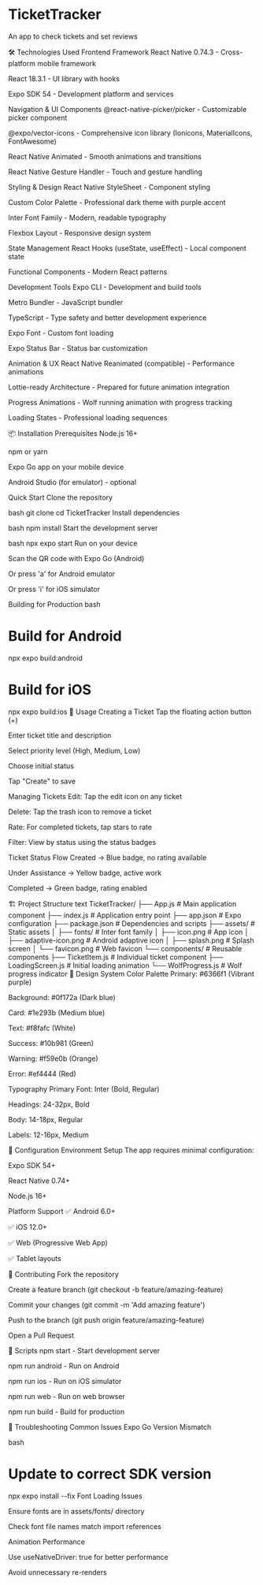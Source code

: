 # TicketTracker
An app to check tickets and set reviews

🛠 Technologies Used
Frontend Framework
React Native 0.74.3 - Cross-platform mobile framework

React 18.3.1 - UI library with hooks

Expo SDK 54 - Development platform and services

Navigation & UI Components
@react-native-picker/picker - Customizable picker component

@expo/vector-icons - Comprehensive icon library (Ionicons, MaterialIcons, FontAwesome)

React Native Animated - Smooth animations and transitions

React Native Gesture Handler - Touch and gesture handling

Styling & Design
React Native StyleSheet - Component styling

Custom Color Palette - Professional dark theme with purple accent

Inter Font Family - Modern, readable typography

Flexbox Layout - Responsive design system

State Management
React Hooks (useState, useEffect) - Local component state

Functional Components - Modern React patterns

Development Tools
Expo CLI - Development and build tools

Metro Bundler - JavaScript bundler

TypeScript - Type safety and better development experience

Expo Font - Custom font loading

Expo Status Bar - Status bar customization

Animation & UX
React Native Reanimated (compatible) - Performance animations

Lottie-ready Architecture - Prepared for future animation integration

Progress Animations - Wolf running animation with progress tracking

Loading States - Professional loading sequences

📦 Installation
Prerequisites
Node.js 16+

npm or yarn

Expo Go app on your mobile device

Android Studio (for emulator) - optional

Quick Start
Clone the repository

bash
git clone <repository-url>
cd TicketTracker
Install dependencies

bash
npm install
Start the development server

bash
npx expo start
Run on your device

Scan the QR code with Expo Go (Android)

Or press 'a' for Android emulator

Or press 'i' for iOS simulator

Building for Production
bash
# Build for Android
npx expo build:android

# Build for iOS
npx expo build:ios
🎯 Usage
Creating a Ticket
Tap the floating action button (+)

Enter ticket title and description

Select priority level (High, Medium, Low)

Choose initial status

Tap "Create" to save

Managing Tickets
Edit: Tap the edit icon on any ticket

Delete: Tap the trash icon to remove a ticket

Rate: For completed tickets, tap stars to rate

Filter: View by status using the status badges

Ticket Status Flow
Created → Blue badge, no rating available

Under Assistance → Yellow badge, active work

Completed → Green badge, rating enabled

🏗 Project Structure
text
TicketTracker/
├── App.js                 # Main application component
├── index.js              # Application entry point
├── app.json              # Expo configuration
├── package.json          # Dependencies and scripts
├── assets/               # Static assets
│   ├── fonts/            # Inter font family
│   ├── icon.png          # App icon
│   ├── adaptive-icon.png # Android adaptive icon
│   ├── splash.png        # Splash screen
│   └── favicon.png       # Web favicon
└── components/           # Reusable components
    ├── TicketItem.js     # Individual ticket component
    ├── LoadingScreen.js  # Initial loading animation
    └── WolfProgress.js   # Wolf progress indicator
🎨 Design System
Color Palette
Primary: #6366f1 (Vibrant purple)

Background: #0f172a (Dark blue)

Card: #1e293b (Medium blue)

Text: #f8fafc (White)

Success: #10b981 (Green)

Warning: #f59e0b (Orange)

Error: #ef4444 (Red)

Typography
Primary Font: Inter (Bold, Regular)

Headings: 24-32px, Bold

Body: 14-18px, Regular

Labels: 12-16px, Medium

🔧 Configuration
Environment Setup
The app requires minimal configuration:

Expo SDK 54+

React Native 0.74+

Node.js 16+

Platform Support
✅ Android 6.0+

✅ iOS 12.0+

✅ Web (Progressive Web App)

✅ Tablet layouts

🤝 Contributing
Fork the repository

Create a feature branch (git checkout -b feature/amazing-feature)

Commit your changes (git commit -m 'Add amazing feature')

Push to the branch (git push origin feature/amazing-feature)

Open a Pull Request

📝 Scripts
npm start - Start development server

npm run android - Run on Android

npm run ios - Run on iOS simulator

npm run web - Run on web browser

npm run build - Build for production

🐛 Troubleshooting
Common Issues
Expo Go Version Mismatch

bash
# Update to correct SDK version
npx expo install --fix
Font Loading Issues

Ensure fonts are in assets/fonts/ directory

Check font file names match import references

Animation Performance

Use useNativeDriver: true for better performance

Avoid unnecessary re-renders
